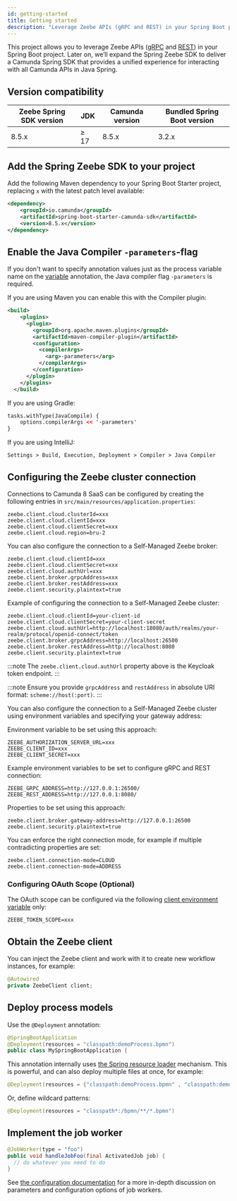 ```yaml
---
id: getting-started
title: Getting started
description: "Leverage Zeebe APIs (gRPC and REST) in your Spring Boot project."
---
```


This project allows you to leverage Zeebe APIs ([gRPC](/apis-tools/zeebe-api/grpc.md) and [REST](/apis-tools/zeebe-api-rest/zeebe-api-rest-overview.md)) in your Spring Boot project. Later on, we’ll expand the Spring Zeebe SDK to deliver a Camunda Spring SDK that provides a unified experience for interacting with all Camunda APIs in Java Spring.

## Version compatibility

| Zeebe Spring SDK version | JDK  | Camunda version | Bundled Spring Boot version |
| ------------------------ | ---- | --------------- | --------------------------- |
| 8.5.x                    | ≥ 17 | 8.5.x           | 3.2.x                       |

## Add the Spring Zeebe SDK to your project

Add the following Maven dependency to your Spring Boot Starter project, replacing `x` with the latest patch level available:

```xml
<dependency>
    <groupId>io.camunda</groupId>
    <artifactId>spring-boot-starter-camunda-sdk</artifactId>
    <version>8.5.x</version>
</dependency>
```

## Enable the Java Compiler `-parameters`-flag

If you don't want to specify annotation values just as the process variable name on the [variable](#using-variable) annotation, the Java compiler flag `-parameters` is required.

If you are using Maven you can enable this with the Compiler plugin:

```xml
<build>
    <plugins>
      <plugin>
        <groupId>org.apache.maven.plugins</groupId>
        <artifactId>maven-compiler-plugin</artifactId>
        <configuration>
          <compilerArgs>
            <arg>-parameters</arg>
          </compilerArgs>
        </configuration>
      </plugin>
    </plugins>
  </build>
```

If you are using Gradle:

```xml
tasks.withType(JavaCompile) {
    options.compilerArgs << '-parameters'
}
```

If you are using IntelliJ:

```agsl
Settings > Build, Execution, Deployment > Compiler > Java Compiler
```

## Configuring the Zeebe cluster connection

Connections to Camunda 8 SaaS can be configured by creating the following entries in `src/main/resources/application.properties`:

```properties
zeebe.client.cloud.clusterId=xxx
zeebe.client.cloud.clientId=xxx
zeebe.client.cloud.clientSecret=xxx
zeebe.client.cloud.region=bru-2
```

You can also configure the connection to a Self-Managed Zeebe broker:

```properties
zeebe.client.cloud.clientId=xxx
zeebe.client.cloud.clientSecret=xxx
zeebe.client.cloud.authUrl=xxx
zeebe.client.broker.grpcAddress=xxx
zeebe.client.broker.restAddress=xxx
zeebe.client.security.plaintext=true
```

Example of configuring the connection to a Self-Managed Zeebe cluster:

```properties
zeebe.client.cloud.clientId=your-client-id
zeebe.client.cloud.clientSecret=your-client-secret
zeebe.client.cloud.authUrl=http://localhost:18080/auth/realms/your-realm/protocol/openid-connect/token
zeebe.client.broker.grpcAddress=http://localhost:26500
zeebe.client.broker.restAddress=http://localhost:8080
zeebe.client.security.plaintext=true
```

:::note
The `zeebe.client.cloud.authUrl` property above is the Keycloak token endpoint.
:::

:::note
Ensure you provide `grpcAddress` and `restAddress` in absolute URI format: `scheme://host(:port)`.
:::

You can also configure the connection to a Self-Managed Zeebe cluster using environment variables and specifying your
gateway address:

Environment variable to be set using this approach:

```properties
ZEEBE_AUTHORIZATION_SERVER_URL=xxx
ZEEBE_CLIENT_ID=xxx
ZEEBE_CLIENT_SECRET=xxx
```

Example environment variables to be set to configure gRPC and REST connection:

```properties
ZEEBE_GRPC_ADDRESS=http://127.0.0.1:26500/
ZEEBE_REST_ADDRESS=http://127.0.0.1:8080/
```

Properties to be set using this approach:

```properties
zeebe.client.broker.gateway-address=http://127.0.0.1:26500
zeebe.client.security.plaintext=true
```

You can enforce the right connection mode, for example if multiple contradicting properties are set:

```properties
zeebe.client.connection-mode=CLOUD
zeebe.client.connection-mode=ADDRESS
```

### Configuring OAuth Scope (Optional)

The OAuth scope can be configured via the following [client environment variable](self-managed/zeebe-deployment/security/client-authorization.md#environment-variables) only:

```
ZEEBE_TOKEN_SCOPE=xxx
```

## Obtain the Zeebe client

You can inject the Zeebe client and work with it to create new workflow instances, for example:

```java
@Autowired
private ZeebeClient client;
```

## Deploy process models

Use the `@Deployment` annotation:

```java
@SpringBootApplication
@Deployment(resources = "classpath:demoProcess.bpmn")
public class MySpringBootApplication {
```

This annotation internally uses [the Spring resource loader](#resources-resourceloader) mechanism. This is powerful, and can also deploy multiple files at once, for example:

```java
@Deployment(resources = {"classpath:demoProcess.bpmn" , "classpath:demoProcess2.bpmn"})
```

Or, define wildcard patterns:

```java
@Deployment(resources = "classpath*:/bpmn/**/*.bpmn")
```

## Implement the job worker

```java
@JobWorker(type = "foo")
public void handleJobFoo(final ActivatedJob job) {
  // do whatever you need to do
}
```

See [the configuration documentation](/apis-tools/spring-zeebe-sdk/configuration.md) for a more in-depth discussion on parameters and configuration options of job workers.

